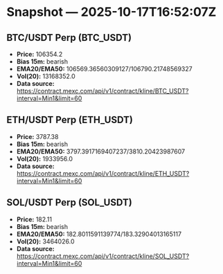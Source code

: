# Snapshot — 2025-10-17T16:52:07Z

## BTC/USDT Perp (BTC_USDT)
- **Price:** 106354.2
- **Bias 15m:** bearish
- **EMA20/EMA50:** 106569.36560309127/106790.21748569327
- **Vol(20):** 13168352.0
- **Data source:** https://contract.mexc.com/api/v1/contract/kline/BTC_USDT?interval=Min1&limit=60

## ETH/USDT Perp (ETH_USDT)
- **Price:** 3787.38
- **Bias 15m:** bearish
- **EMA20/EMA50:** 3797.3917169407237/3810.20423987607
- **Vol(20):** 1933956.0
- **Data source:** https://contract.mexc.com/api/v1/contract/kline/ETH_USDT?interval=Min1&limit=60

## SOL/USDT Perp (SOL_USDT)
- **Price:** 182.11
- **Bias 15m:** bearish
- **EMA20/EMA50:** 182.8011591139774/183.32904013165117
- **Vol(20):** 3464026.0
- **Data source:** https://contract.mexc.com/api/v1/contract/kline/SOL_USDT?interval=Min1&limit=60
